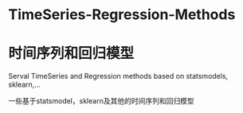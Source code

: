 # TimeSeries-Regression-Methods
# 时间序列和回归模型
Serval TimeSeries and Regression methods based on statsmodels, sklearn,...

一些基于statsmodel，sklearn及其他的时间序列和回归模型

